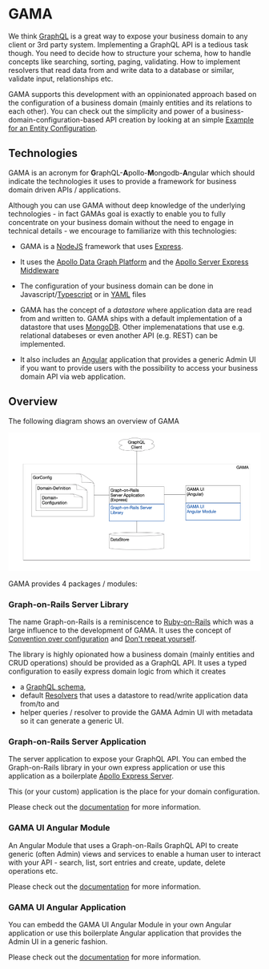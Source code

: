 # GAMA

We think [GraphQL](https://graphql.org) is a great way to expose your business domain to any client or 3rd party system. 
Implementing a GraphQL API is a tedious task though. You need to decide how to structure your schema, how to handle
concepts like searching, sorting, paging, validating. How to implement resolvers that read data from and write 
data to a database or similar, validate input, relationships etc.

GAMA supports this development with an oppinionated approach based on the configuration of a business domain 
(mainly entities and its relations to each other). You can check out the simplicity and power 
of a business-domain-configuration-based API creation by looking at an simple 
[Example for an Entity Configuration](./entity-configuration.md#entity-configuration-example).


## Technologies 

GAMA is an acronym for **G**raphQL-**A**pollo-**M**ongodb-**A**ngular which should indicate the technologies it uses 
to provide a framework for business domain driven APIs / applications. 

Although you can use GAMA without deep knowledge of the underlying technologies - in fact GAMAs goal is exactly
to enable you to fully concentrate on your business domain without the need to engage in technical details - we 
encourage to familiarize with this technologies:

- GAMA is a [NodeJS](https://nodejs.org) framework that uses [Express](http://expressjs.com). 

- It uses the [Apollo Data Graph Platform](https://www.apollographql.com) 
and the [Apollo Server Express Middleware](https://www.apollographql.com/docs/apollo-server/)

- The configuration of your business domain can be done in Javascript/[Typescript](https://www.typescriptlang.org) or
in [YAML](https://yaml.org) files 

- GAMA has the concept of a _datastore_ where application data are read from and written to. GAMA ships with a default
implementation of a datastore that uses [MongoDB](https://www.mongodb.com/try/download/community). Other 
implemenatations that use e.g. relational databeses or even another API (e.g. REST) can be implemented.

- It also includes an [Angular](https://angular.io) application that provides a generic Admin UI if you want to 
provide users with the possibility to access your business domain API via web application.

## Overview

The following diagram shows an overview of GAMA

![GAMA Overview][overview]

[overview]: ./img/gama-overview.png "GAMA Overview"

GAMA provides 4 packages / modules: 

### Graph-on-Rails Server Library

The name Graph-on-Rails is a reminiscence to [Ruby-on-Rails](https://rubyonrails.org) which was a large influence to
the development of GAMA. It uses the concept of [Convention over configuration](https://en.wikipedia.org/wiki/Convention_over_configuration) and [Don't repeat yourself](https://en.wikipedia.org/wiki/Don%27t_repeat_yourself).

The library is highly opionated how a business domain (mainly entities and CRUD operations) should be provided as
a GraphQL API. It uses a typed configuration to easily express domain logic from which it creates

  * a [GraphQL schema](https://graphql.org/graphql-js/basic-types/), 
  * default [Resolvers](https://graphql.org/learn/execution/) that uses a datastore to read/write application data from/to and
  * helper queries / resolver to provide the GAMA Admin UI with metadata so it can generate a generic UI.

### Graph-on-Rails Server Application

The server application to expose your GraphQL API. You can embed the Graph-on-Rails library in your own
express application or use this application as a boilerplate 
[Apollo Express Server](https://www.apollographql.com/docs/apollo-server/).

This (or your custom) application is the place for your domain configuration.

Please check out the [documentation](./server.md) for more information.

### GAMA UI Angular Module

An Angular Module that uses a Graph-on-Rails GraphQL API to create generic (often Admin) views and services to enable
a human user to interact with your API - search, list, sort entries and create, update, delete operations etc.

Please check out the [documentation](./angular-module.md) for more information.

### GAMA UI Angular Application

You can embedd the GAMA UI Angular Module in your own Angular application or use this boilerplate Angular application 
that provides the Admin UI in a generic fashion.

Please check out the [documentation](./angular-application.md) for more information.
